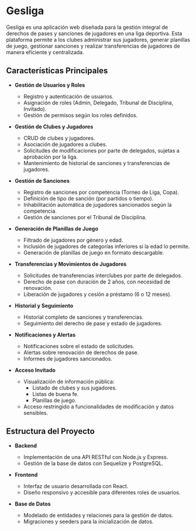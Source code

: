 # Gesliga

Gesliga es una aplicación web diseñada para la gestión integral de derechos de pases y sanciones de jugadores en una liga deportiva. Esta plataforma permite a los clubes administrar sus jugadores, generar planillas de juego, gestionar sanciones y realizar transferencias de jugadores de manera eficiente y centralizada.

## Características Principales

- **Gestión de Usuarios y Roles**
  - Registro y autenticación de usuarios.
  - Asignación de roles (Admin, Delegado, Tribunal de Disciplina, Invitado).
  - Gestión de permisos según los roles definidos.

- **Gestión de Clubes y Jugadores**
  - CRUD de clubes y jugadores.
  - Asociación de jugadores a clubes.
  - Solicitudes de modificaciones por parte de delegados, sujetas a aprobación por la liga.
  - Mantenimiento de historial de sanciones y transferencias de jugadores.

- **Gestión de Sanciones**
  - Registro de sanciones por competencia (Torneo de Liga, Copa).
  - Definición de tipo de sanción (por partidos o tiempo).
  - Inhabilitación automática de jugadores sancionados según la competencia.
  - Gestión de sanciones por el Tribunal de Disciplina.

- **Generación de Planillas de Juego**
  - Filtrado de jugadores por género y edad.
  - Inclusión de jugadores de categorías inferiores si la edad lo permite.
  - Generación de planillas de juego en formato descargable.

- **Transferencias y Movimientos de Jugadores**
  - Solicitudes de transferencias interclubes por parte de delegados.
  - Derecho de pase con duración de 2 años, con necesidad de renovación.
  - Liberación de jugadores y cesión a préstamo (6 o 12 meses).

- **Historial y Seguimiento**
  - Historial completo de sanciones y transferencias.
  - Seguimiento del derecho de pase y estado de jugadores.

- **Notificaciones y Alertas**
  - Notificaciones sobre el estado de solicitudes.
  - Alertas sobre renovación de derechos de pase.
  - Informes de jugadores sancionados.

- **Acceso Invitado**
  - Visualización de información pública:
    - Listado de clubes y sus jugadores.
    - Listas de buena fe.
    - Planillas de juego.
  - Acceso restringido a funcionalidades de modificación y datos sensibles.

## Estructura del Proyecto

- **Backend**
  - Implementación de una API RESTful con Node.js y Express.
  - Gestión de la base de datos con Sequelize y PostgreSQL.

- **Frontend**
  - Interfaz de usuario desarrollada con React.
  - Diseño responsivo y accesible para diferentes roles de usuarios.

- **Base de Datos**
  - Modelado de entidades y relaciones para la gestión de datos.
  - Migraciones y seeders para la inicialización de datos.
